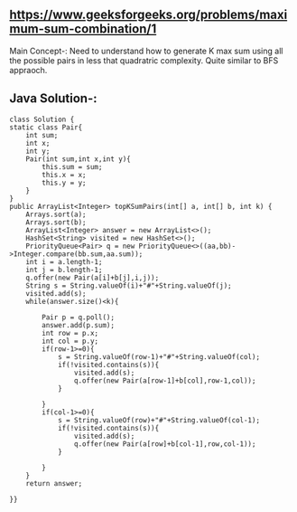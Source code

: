 ## https://www.geeksforgeeks.org/problems/maximum-sum-combination/1
Main Concept-: Need to understand how to generate K max sum using all the possible pairs in less that quadratric complexity. Quite similar to BFS appraoch.

## Java Solution-: 

    class Solution {
    static class Pair{
        int sum;
        int x;
        int y;
        Pair(int sum,int x,int y){
            this.sum = sum;
            this.x = x;
            this.y = y;
        }
    }
    public ArrayList<Integer> topKSumPairs(int[] a, int[] b, int k) {
        Arrays.sort(a);
        Arrays.sort(b);
        ArrayList<Integer> answer = new ArrayList<>();
        HashSet<String> visited = new HashSet<>();
        PriorityQueue<Pair> q = new PriorityQueue<>((aa,bb)->Integer.compare(bb.sum,aa.sum));
        int i = a.length-1;
        int j = b.length-1;
        q.offer(new Pair(a[i]+b[j],i,j));
        String s = String.valueOf(i)+"#"+String.valueOf(j);
        visited.add(s);
        while(answer.size()<k){
            
            Pair p = q.poll();
            answer.add(p.sum);
            int row = p.x;
            int col = p.y;
            if(row-1>=0){
                s = String.valueOf(row-1)+"#"+String.valueOf(col);
                if(!visited.contains(s)){
                    visited.add(s);
                    q.offer(new Pair(a[row-1]+b[col],row-1,col));
                }
                
            }
            if(col-1>=0){
                s = String.valueOf(row)+"#"+String.valueOf(col-1);
                if(!visited.contains(s)){
                    visited.add(s);
                    q.offer(new Pair(a[row]+b[col-1],row,col-1));
                }
                
            }
        }
        return answer;
        
    }}
